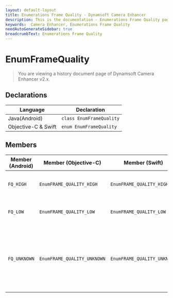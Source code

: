 ```yaml
---
layout: default-layout
title: Enumerations Frame Quality - Dynamsoft Camera Enhancer
description: This is the documentation - Enumerations Frame Quality page of Dynamsoft Camera Enhancer.
keywords:  Camera Enhancer, Enumerations Frame Quality
needAutoGenerateSidebar: true
breadcrumbText: Enumerations Frame Quality
---
```


# EnumFrameQuality

> You are viewing a history document page of Dynamsoft Camera Enhancer v2.x.

## Declarations

| Language | Declaration |
|----------|-------------|
| Java(Android) | `class EnumFrameQuality` |
| Objective-C & Swift | `enum EnumFrameQuality` |

## Members

| Member (Android) | Member (Objective-C) | Member (Swift) | Value | Description |
| ---------------- | -------------------- | -------------- | ----- | ----------- |
| `FQ_HIGH` | `EnumFRAME_QUALITY_HIGH` | `EnumFRAME_QUALITY_HIGH` | 0 | The DCEFrame quality is high. |
| `FQ_LOW` | `EnumFRAME_QUALITY_LOW` | `EnumFRAME_QUALITY_LOW` | 1 | The DCEFrame quality is low. |
| `FQ_UNKNOWN` | `EnumFRAME_QUALITY_UNKNOWN` | `EnumFRAME_QUALITY_UNKNOWN` | 2 | The DCEFrame quality is unknown because the frame filter feature is not enabled. |
